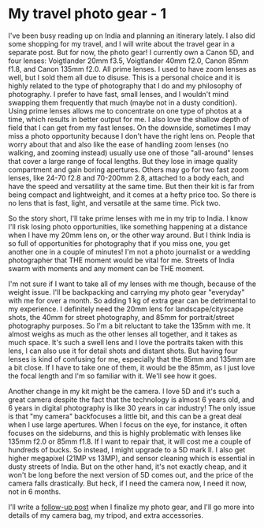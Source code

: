# My travel photo gear - 1

I've been busy reading up on India and planning an itinerary lately. I also did some shopping for my travel, and I will write about the travel gear in a separate post. But for now, the photo gear!
I currently own a Canon 5D, and four lenses: Voigtlander 20mm f3.5, Voigtlander 40mm f2.0, Canon 85mm f1.8, and Canon 135mm f2.0. All prime lenses. I used to have zoom lenses as well, but I sold them all due to disuse. This is a personal choice and it is highly related to the type of photography that I do and my philosophy of photography. I prefer to have fast, small lenses, and I wouldn't mind swapping them frequently that much (maybe not in a dusty condition). Using prime lenses allows me to concentrate on one type of photos at a time, which results in better output for me. I also love the shallow depth of field that I can get from my fast lenses. On the downside, sometimes I may miss a photo opportunity because I don't have the right lens on. People that worry about that and also like the ease of handling zoom lenses (no walking, and zooming instead) usually use one of those "all-around" lenses that cover a large range of focal lengths. But they lose in image quality compartment and gain boring apertures. Others may go for two fast zoom lenses, like 24-70 f2.8 and 70-200mm 2.8, attached to a body each, and have the speed and versatility at the same time. But then their kit is far from being compact and lightweight, and it comes at a hefty price too. So there is no lens that is fast, light, and versatile at the same time. Pick two.

So the story short, I'll take prime lenses with me in my trip to India. I know I'll risk losing photo opportunities, like something happening at a distance when I have my 20mm lens on, or the other way around. But I think India is so full of opportunities for photography that if you miss one, you get another one in a couple of minutes! I'm not a photo journalist or a wedding photographer that THE moment would be vital for me. Streets of India swarm with moments and any moment can be THE moment.

I'm not sure if I want to take all of my lenses with me though, because of the weight issue. I'll be backpacking and carrying my photo gear "everyday" with me for over a month. So adding 1 kg of extra gear can be detrimental to my experience. I definitely need the 20mm lens for landscape/cityscape shots, the 40mm for street photography, and 85mm for portrait/street photography purposes. So I'm a bit reluctant to take the 135mm with me. It almost weighs as much as the other lenses all together, and it takes as much space. It's such a swell lens and I love the portraits taken with this lens, I can also use it for detail shots and distant shots. But having four lenses is kind of confusing for me, especially that the 85mm and 135mm are a bit close. If I have to take one of them, it would be the 85mm, as I just love the focal length and I'm so familiar with it. We'll see how it goes.

Another change in my kit might be the camera. I love 5D and it's such a great camera despite the fact that the technology is almost 6 years old, and 6 years in digital photography is like 30 years in car industry! The only issue is that "my camera" backfocuses a little bit, and this can be a great deal when I use large apertures. When I focus on the eye, for instance, it often focuses on the sideburns, and this is highly problematic with lenses like 135mm f2.0 or 85mm f1.8. If I want to repair that, it will cost me a couple of hundreds of bucks. So instead, I might upgrade to a 5D mark II. I also get higher megapixel (21MP vs 13MP), and sensor cleaning which is essential in dusty streets of India. But on the other hand, it's not exactly cheap, and it won't be long before the next version of 5D comes out, and the price of the camera falls drastically. But heck, if I need the camera now, I need it now, not in 6 months.

I'll write a [follow-up post](https://photopensieve.github.io/2011/08/23/my-travel-photo-gear-2.html) when I finalize my photo gear, and I'll go more into details of my camera bag, my tripod, and extra accessories.
